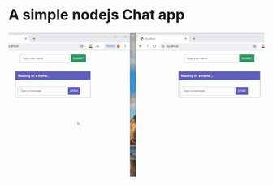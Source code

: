 # A simple nodejs Chat app

![demo](https://raw.githubusercontent.com/kamyarlajani/chat-app/master/demo.gif)